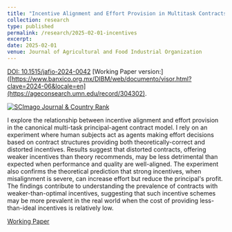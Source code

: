 ```yaml
---
title: "Incentive Alignment and Effort Provision in Multitask Contracts: A Basic Test of the Theory"
collection: research
type: published
permalink: /research/2025-02-01-incentives
excerpt:
date: 2025-02-01
venue: Journal of Agricultural and Food Industrial Organization 
---
```


[DOI: 10.1515/jafio-2024-0042](https://doi.org/10.1515/jafio-2024-0042) [Working Paper version:]([https://www.banxico.org.mx/DIBM/web/documento/visor.html?clave=2024-06&locale=en](https://ageconsearch.umn.edu/record/304302). 

<a href="https://www.scimagojr.com/journalsearch.php?q=72154&amp;tip=sid&amp;exact=no" title="SCImago Journal &amp; Country Rank"><img border="0" src="https://www.scimagojr.com/journal_img.php?id=72154" alt="SCImago Journal &amp; Country Rank"  /></a>

I explore the relationship between incentive alignment and effort provision in the canonical multi-task principal-agent contract model. I rely on an experiment where human subjects act as agents making effort decisions based on contract structures providing both theoretically-correct and distorted incentives. Results suggest that distorted contracts, offering weaker incentives than theory recommends, may be less detrimental than expected when performance and quality are well-aligned. The experiment also confirms the theoretical prediction that strong incentives, when misalignment is severe, can increase effort but reduce the principal's profit. The findings contribute to understanding the prevalence of contracts with weaker-than-optimal incentives, suggesting that such incentive schemes may be more prevalent in the real world when the cost of providing less-than-ideal incentives is relatively low.

[Working Paper](https://ageconsearch.umn.edu/record/304302)

